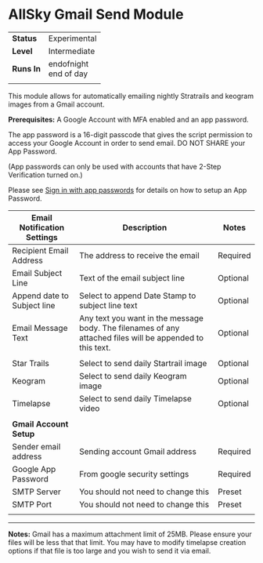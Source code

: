 # AllSky Gmail Send Module

|   |   |
| ------------ | ------------ |
| **Status**   | Experimental |
| **Level**    | Intermediate |
| **Runs In**  | endofnight <br>end of day   |
|||
This module allows for automatically emailing nightly Stratrails and keogram images from a Gmail account. 

**Prerequisites:**
A Google Account with MFA enabled and an app password.

The app password is a 16-digit passcode that gives the script permission to access your Google Account in order to send email.  DO NOT SHARE your App Password.

(App passwords can only be used with accounts that have 2-Step Verification turned on.)

Please see [Sign in with app passwords](https://support.google.com/accounts/answer/185833?hl=en) for details on how to setup an App Password.


|**Email Notification Settings**| Description  |Notes|
| ------------                | ------------ |------------ |
| Recipient Email Address     | The address to receive the email  |Required|
| Email Subject Line          | Text of the email subject line |Optional|
| Append date to Subject line | Select to append Date Stamp to subject line text |Optional|
| Email Message Text          | Any text you want in the message body.  The filenames of any attached files will be appended to this text.|Optional|
||||
| Star Trails                 | Select to send daily Startrail image|Optional|
| Keogram                     | Select to send daily Keogram image|Optional|
| Timelapse                   | Select to send daily Timelapse video |Optional|
||||
| **Gmail Account Setup**   |||
| Sender email address        | Sending account Gmail address      | Required |
| Google App Password         | From google security settings |Required|
| SMTP Server                 | You should not need to change this|Preset|
| SMTP Port                   | You should not need to change this|Preset|
||||
----------------------

**Notes:**
Gmail has a maximum attachment limit of 25MB.  Please ensure your files will be less that that limit.  You may have to modify timelapse creation options if that file is too large and you wish to send it via email.

